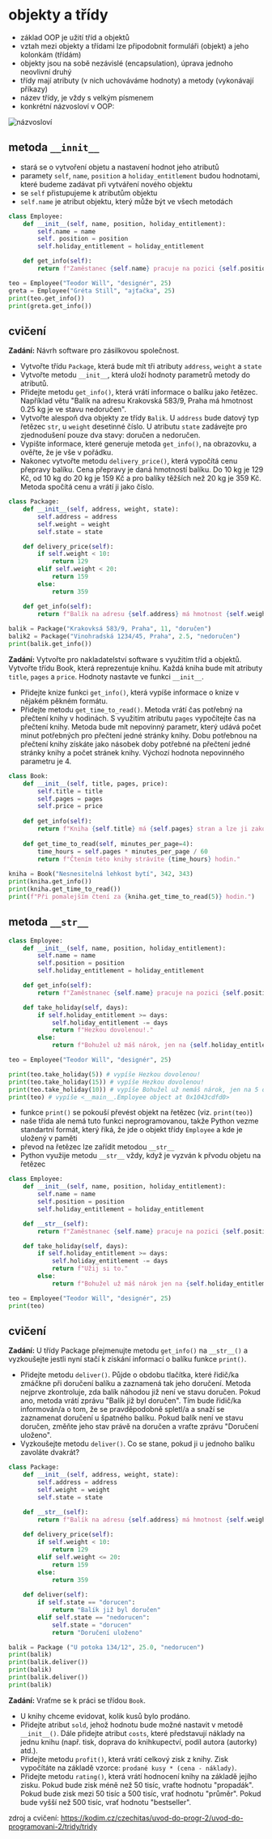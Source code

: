# objekty a třídy
- základ OOP je užití tříd a objektů
- vztah mezi objekty a třídami lze připodobnit formuláři (objekt) a jeho kolonkám (třídám)
- objekty jsou na sobě nezávislé (encapsulation), úprava jednoho neovlivní druhý
- třídy mají atributy (v nich uchováváme hodnoty) a metody (vykonávají příkazy)
- název třídy, je vždy s velkým písmenem
- konkrétní názvosloví v OOP:

![názvosloví](<Python OOP Terminology.jpeg>)

## metoda `__innit__`
- stará se o vytvoření objetu a nastavení hodnot jeho atributů
- paramety `self`, `name`, `position` a `holiday_entitlement` budou hodnotami, které budeme zadávat při vytváření nového objektu
- se `self` přistupujeme k atributům objektu
- `self.name` je atribut objektu, který může být ve všech metodách
```python
class Employee:
    def __init__(self, name, position, holiday_entitlement):
        self.name = name
        self. position = position
        self.holiday_entitlement = holiday_entitlement

    def get_info(self):
        return f"Zaměstanec {self.name} pracuje na pozici {self.position} může čerpat dovolenou v rozsahu {self.holiday_entitlement} dnů."

teo = Employee("Teodor Will", "designér", 25)
greta = Employee("Gréta Still", "ajťačka", 25)
print(teo.get_info())
print(greta.get_info())
```

## cvičení

**Zadání:** Návrh software pro zásilkovou společnost.
- Vytvořte třídu `Package`, která bude mít tři atributy `address`, `weight` a `state`
- Vytvořte metodu `__init__`, která uloží hodnoty parametrů metody do atributů.
- Přidejte metodu `get_info()`, která vrátí informace o balíku jako řetězec. Například větu "Balík na adresu Krakovská 583/9, Praha má hmotnost 0.25 kg je ve stavu nedoručen".
- Vytvořte alespoň dva objekty ze třídy `Balik`. U `address` bude datový typ řetězec `str`, u `weight` desetinné číslo. U atributu `state` zadávejte pro zjednodušení pouze dva stavy: doručen a nedoručen.
- Vypište informace, které generuje metoda `get_info()`, na obrazovku, a ověřte, že je vše v pořádku.
- Nakonec vytvořte metodu `delivery_price()`, která vypočítá cenu přepravy balíku. Cena přepravy je daná hmotností balíku. Do 10 kg je 129 Kč, od 10 kg do 20 kg je 159 Kč a pro balíky těžších než 20 kg je 359 Kč. Metoda spočítá cenu a vrátí ji jako číslo.
```python
class Package:
    def __init__(self, address, weight, state):
        self.address = address
        self.weight = weight
        self.state = state

    def delivery_price(self):
        if self.weight < 10:
            return 129
        elif self.weight < 20:
            return 159
        else:
            return 359

    def get_info(self):
        return f"Balík na adresu {self.address} má hmotnost {self.weight} kg, cena za jeho dopravu je {self.delivery_price()} a momentálně je ve stavu {self.state}."
    
balik = Package("Krakovksá 583/9, Praha", 11, "doručen")
balik2 = Package("Vinohradská 1234/45, Praha", 2.5, "nedoručen")
print(balik.get_info())
```

**Zadání:** Vytvořte pro nakladatelství software s využitím tříd a objektů. Vytvořte třídu Book, která reprezentuje knihu. Každá kniha bude mít atributy `title`, `pages` a `price`. Hodnoty nastavte ve funkci `__init__`.
- Přidejte knize funkci `get_info()`, která vypíše informace o knize v nějakém pěkném formátu.
- Přidejte metodu `get_time_to_read()`. Metoda vrátí čas potřebný na přečtení knihy v hodinách. S využitím atributu `pages` vypočítejte čas na přečtení knihy. Metoda bude mít nepovinný parametr, který udává počet minut potřebných pro přečtení jedné stránky knihy. Dobu potřebnou na přečtení knihy získáte jako násobek doby potřebné na přečtení jedné stránky knihy a počet stránek knihy. Výchozí hodnota nepovinného parametru je 4.

```python
class Book:
    def __init__(self, title, pages, price):
        self.title = title
        self.pages = pages
        self.price = price
    
    def get_info(self):
        return f"Kniha {self.title} má {self.pages} stran a lze ji zakoupit za {self.price} Kč."
    
    def get_time_to_read(self, minutes_per_page=4):
        time_hours = self.pages * minutes_per_page / 60
        return f"Čtením této knihy strávíte {time_hours} hodin."
    
kniha = Book("Nesnesitelná lehkost bytí", 342, 343)
print(kniha.get_info())
print(kniha.get_time_to_read())
print(f"Při pomalejším čtení za {kniha.get_time_to_read(5)} hodin.")
```

## metoda `__str__`
```python
class Employee:
    def __init__(self, name, position, holiday_entitlement):
        self.name = name
        self.position = position
        self.holiday_entitlement = holiday_entitlement

    def get_info(self):
        return f"Zaměstnanec {self.name} pracuje na pozici {self.position}."

    def take_holiday(self, days):
        if self.holiday_entitlement >= days:
            self.holiday_entitlement -= days
            return f"Hezkou dovolenou!."
        else:
            return f"Bohužel už máš nárok, jen na {self.holiday_entitlement} dnů."

teo = Employee("Teodor Will", "designér", 25)

print(teo.take_holiday(5)) # vypíše Hezkou dovolenou!
print(teo.take_holiday(15)) # vypíše Hezkou dovolenou!
print(teo.take_holiday(10)) # vypíše Bohužel už nemáš nárok, jen na 5 dnů.
print(teo) # vypíše <__main__.Employee object at 0x1043cdfd0>
```
- funkce `print()` se pokouší převést objekt na řetězec (viz. `print(teo)`)
- naše třída ale nemá tuto funkci neprogramovanou, takže Python vezme standartní formát, který říká, že jde o objekt třídy `Employee` a kde je uložený v paměti
- převod na řetězec lze zařídit metodou `__str__`
- Python využije metodu `__str__` vždy, když je vyzván k přvodu objetu na řetězec 
```python
class Employee:
    def __init__(self, name, position, holiday_entitlement):
        self.name = name
        self.position = position
        self.holiday_entitlement = holiday_entitlement

    def __str__(self):
        return f"Zaměstnanec {self.name} pracuje na pozici {self.position}."

    def take_holiday(self, days):
        if self.holiday_entitlement >= days:
            self.holiday_entitlement -= days
            return f"Užij si to."
        else:
            return f"Bohužel už máš nárok jen na {self.holiday_entitlement} dní."

teo = Employee("Teodor Will", "designér", 25)
print(teo)
```

## cvičení

**Zadání:** U třídy Package přejmenujte metodu `get_info()` na `__str__()` a vyzkoušejte jestli nyní stačí k získání informací o balíku funkce `print()`.
- Přidejte metodu `deliver()`. Půjde o obdobu tlačítka, které řidič/ka zmáčkne při doručení balíku a zaznamená tak jeho doručení. Metoda nejprve zkontroluje, zda balík náhodou již není ve stavu doručen. Pokud ano, metoda vrátí zprávu "Balík již byl doručen". Tím bude řidič/ka informován/a o tom, že se pravděpodobně spletl/a a snaží se zaznamenat doručení u špatného balíku. Pokud balík není ve stavu doručen, změňte jeho stav právě na doručen a vraťte zprávu "Doručení uloženo".
- Vyzkoušejte metodu `deliver()`. Co se stane, pokud ji u jednoho balíku zavoláte dvakrát?
```python
class Package:
    def __init__(self, address, weight, state):
        self.address = address
        self.weight = weight
        self.state = state

    def __str__(self):
        return f"Balík na adresu {self.address} má hmotnost {self.weight} kg je ve stavu {self.state}"
    
    def delivery_price(self):
        if self.weight < 10:
            return 129
        elif self.weight <= 20:
            return 159
        else:
            return 359
        
    def deliver(self):
        if self.state == "dorucen":
            return "Balík již byl doručen"
        elif self.state == "nedorucen":
            self.state = "dorucen"
            return "Doručení uloženo"

balik = Package ("U potoka 134/12", 25.0, "nedorucen")
print(balik)
print(balik.deliver())
print(balik)
print(balik.deliver())
print(balik)
```

**Zadání:** Vraťme se k práci se třídou `Book`.
- U knihy chceme evidovat, kolik kusů bylo prodáno.
- Přidejte atribut `sold`, jehož hodnotu bude možné nastavit v metodě `__init__()`. Dále přidejte atribut `costs`, které představují náklady na jednu knihu (např. tisk, doprava do knihkupectví, podíl autora (autorky) atd.).
- Přidejte metodu `profit()`, která vrátí celkový zisk z knihy. Zisk vypočítáte na základě vzorce: `prodané kusy * (cena - náklady)`.
- Přidejte metodu `rating()`, která vrátí hodnocení knihy na základě jejího zisku. Pokud bude zisk méně než 50 tisíc, vraťte hodnotu "propadák". Pokud bude zisk mezi 50 tisíc a 500 tisíc, vrať hodnotu "průměr". Pokud bude vyšší než 500 tisíc, vrať hodnotu "bestseller".

zdroj a cvičení: https://kodim.cz/czechitas/uvod-do-progr-2/uvod-do-programovani-2/tridy/tridy